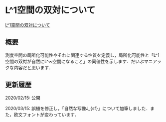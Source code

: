 # L^1空間の双対について

[L^1空間の双対について](files/dual-of-l1-20200315.pdf)

## 概要

測度空間の局所化可能性やそれに関連する性質を定義し，局所化可能性と「L^1空間の双対が自然にL^∞空間になること」の同値性を示します．だいぶマニアックな内容だと思います．

## 更新履歴

2020/02/15: 公開

2020/03/15: 誤植を修正し，「自然な写像J\_{sf}」について加筆しました．また，欧文フォントが変わっています．
